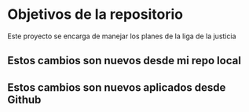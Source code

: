 # Objetivos de la repositorio

Este proyecto se encarga de manejar los planes de la liga de la justicia


## Estos cambios son nuevos desde mi repo local
## Estos cambios son nuevos aplicados desde Github
